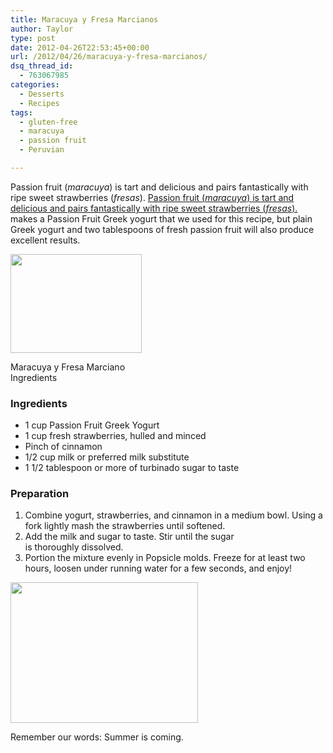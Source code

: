 ```yaml
---
title: Maracuya y Fresa Marcianos
author: Taylor
type: post
date: 2012-04-26T22:53:45+00:00
url: /2012/04/26/maracuya-y-fresa-marcianos/
dsq_thread_id:
  - 763067985
categories:
  - Desserts
  - Recipes
tags:
  - gluten-free
  - maracuya
  - passion fruit
  - Peruvian

---
```

Passion fruit (_maracuya_) is tart and delicious and pairs fantastically with ripe sweet strawberries (_fresas_). [Passion fruit (_maracuya_) is tart and delicious and pairs fantastically with ripe sweet strawberries (_fresas_).][1] makes a Passion Fruit Greek yogurt that we used for this recipe, but plain Greek yogurt and two tablespoons of fresh passion fruit will also produce excellent results.

<div id="attachment_702" style="width: 220px" class="wp-caption alignright">
  <a href="{{% mediaroot %}}uploads/2012/04/P4250236.jpg" rel="lightbox[696]"><img class=" wp-image-702 " title="Yogurt pop ingredients" src="{{% mediaroot %}}uploads/2012/04/P4250236-300x225.jpg" alt="" width="210" height="158" /></a>
  
  <p class="wp-caption-text">
    Maracuya y Fresa Marciano Ingredients
  </p>
</div>

### Ingredients

  * 1 cup Passion Fruit Greek Yogurt
  * 1 cup fresh strawberries, hulled and minced
  * Pinch of cinnamon
  * 1/2 cup milk or preferred milk substitute
  * 1 1/2 tablespoon or more of turbinado sugar to taste

### Preparation

  1. Combine yogurt, strawberries, and cinnamon in a medium bowl. Using a fork lightly mash the strawberries until softened.
  2. Add the milk and sugar to taste. Stir until the sugar is thoroughly dissolved.
  3. Portion the mixture evenly in Popsicle molds. Freeze for at least two hours, loosen under running water for a few seconds, and enjoy!

<div id="attachment_704" style="width: 310px" class="wp-caption aligncenter">
  <a href="{{% mediaroot %}}uploads/2012/04/P4260243.jpg" rel="lightbox[696]"><img class="size-medium wp-image-704" title="Passion Fruit and Strawberry yogurt pop" src="{{% mediaroot %}}uploads/2012/04/P4260243-300x225.jpg" alt="" width="300" height="225" srcset="{{% mediaroot %}}uploads/2012/04/P4260243-300x225.jpg 300w, {{% mediaroot %}}uploads/2012/04/P4260243-1024x768.jpg 1024w, {{% mediaroot %}}uploads/2012/04/P4260243-400x300.jpg 400w" sizes="(max-width: 300px) 100vw, 300px" /></a>
  
  <p class="wp-caption-text">
    Remember our words: Summer is coming.
  </p>
</div>

 [1]: http://www.chobani.com/products/c/lowfat/